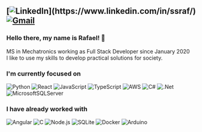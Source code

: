 [![LinkedIn](https://img.shields.io/badge/LINKEDIN-0a66c2?style=for-the-badge&logo=Linkedin "https://www.linkedin.com/in/ssraf/")](https://www.linkedin.com/in/ssraf/)
[![Gmail](https://img.shields.io/badge/-rafaelsanchezsouza@gmail.com-EEEEEE?style=for-the-badge&logo=gmail "rafaelsanchezsouza@gmail.com")](https://mail.google.com/mail/?view=cm&fs=1&to=rafaelsanchezsouza@gmail.com&su=Hello&body=Hello)
---

### Hello there, my name is Rafael! 👋

MS in Mechatronics working as Full Stack Developer since January 2020  
I like to use my skills to develop practical solutions for society.  

### I'm currently focused on

![Python](https://img.shields.io/badge/python-3670A0?style=for-the-badge&logo=python&logoColor=ffdd54)
![React](https://img.shields.io/badge/react-%2320232a.svg?style=for-the-badge&logo=react&logoColor=%2361DAFB)
![JavaScript](https://img.shields.io/badge/javascript-%23323330.svg?style=for-the-badge&logo=javascript&logoColor=%23F7DF1E)
![TypeScript](https://img.shields.io/badge/typescript-%23007ACC.svg?style=for-the-badge&logo=typescript&logoColor=white)
![AWS](https://img.shields.io/badge/AWS-%23FF9900.svg?style=for-the-badge&logo=amazon-aws&logoColor=white)
![C#](https://img.shields.io/badge/c%23-%23239120.svg?style=for-the-badge&logo=c-sharp&logoColor=white)
![.Net](https://img.shields.io/badge/.NET-5C2D91?style=for-the-badge&logo=.net&logoColor=white)
![MicrosoftSQLServer](https://img.shields.io/badge/Microsoft%20SQL%20Sever-CC2927?style=for-the-badge&logo=microsoft%20sql%20server&logoColor=white)

### I have already worked with
![Angular](https://img.shields.io/badge/angular-%23DD0031.svg?style=for-the-badge&logo=angular&logoColor=white)
![C](https://img.shields.io/badge/-C-blue?style=for-the-badge&logo=C&logoColor=white)
![Node.js](https://img.shields.io/badge/node.js-%2343853D.svg?style=for-the-badge&logo=node.js&logoColor=white)
![SQLite](https://img.shields.io/badge/sqlite-%2307405e.svg?style=for-the-badge&logo=sqlite&logoColor=white)
![Docker](https://img.shields.io/badge/-Docker-2496ed?style=for-the-badge&logo=docker&logoColor=white "Docker")
![Arduino](https://img.shields.io/badge/-Arduino-008184?style=for-the-badge&logo=Arduino&logoColor=white "Arduino")  

<!--
**rafaelsanchezsouza/rafaelsanchezsouza** is a ✨ _special_ ✨ repository because its `README.md` (this file) appears on your GitHub profile.

Here are some ideas to get you started:

- 🔭 I’m currently working on ...
- 🌱 I’m currently learning ...
- 👯 I’m looking to collaborate on ...
- 🤔 I’m looking for help with ...
- 💬 Ask me about ...
- 📫 How to reach me: ...
- 😄 Pronouns: ...
- ⚡ Fun fact: ...
-->
